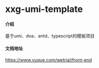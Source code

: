 # xxg-umi-template

#### 介绍
基于umi、dva、antd、typescript的模板项目

#### 文档地址
https://www.yuque.com/wetrial/front-end